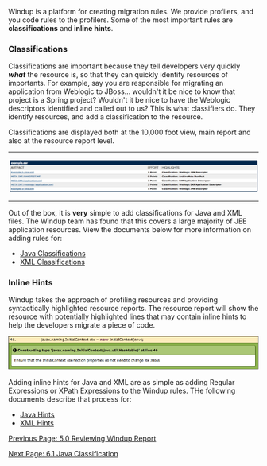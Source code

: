 Windup is a platform for creating migration rules.  We provide profilers, and you code rules to the profilers.  Some of the most important rules are **classifications** and **inline hints**.  

### Classifications
Classifications are important because they tell developers very quickly ***what*** the resource is, so that they can quickly identify resources of importants.  For example, say you are responsible for migrating an application from Weblogic to JBoss... wouldn't it be nice to know that project is a Spring project?  Wouldn't it be nice to have the Weblogic descriptors identified and called out to us?  This is what classifiers do.  They identify resources, and add a classification to the resource.

Classifications are displayed both at the 10,000 foot view, main report and also at the resource report level.

***
![Classifications on Resource](images/6-archive-overview.png)
***

Out of the box, it is **very** simple to add classifications for Java and XML files.  The Windup team has found that this covers a large majority of JEE application resources.  View the documents below for more information on adding rules for:

* [Java Classifications](https://github.com/jboss-windup/windup/wiki/6.1-Java-Classification)
* [XML Classifications](https://github.com/jboss-windup/windup/wiki/6.3-XML-Classification)

### Inline Hints
Windup takes the approach of profiling resources and providing syntactically highlighted resource reports.  The resource report will show the resource with potentially highlighted lines that may contain inline hints to help the developers migrate a piece of code.  

![Inline Hint](images/6-java-hint1.png)

Adding inline hints for Java and XML are as simple as adding Regular Expressions or XPath Expressions to the Windup rules.  THe following documents describe that process for:

* [Java Hints](https://github.com/jboss-windup/windup/wiki/6.2-Java-Source-Hints)
* [XML Hints](https://github.com/jboss-windup/windup/wiki/6.4-XML-Source-Hints)


[Previous Page: 5.0 Reviewing Windup Report](5.0-Reviewing-the-Report)

[Next Page: 6.1 Java Classification](6.1-Java-Classification)